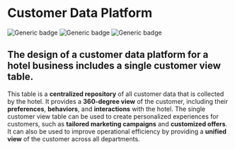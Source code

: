 # Customer Data Platform
![Generic badge](https://img.shields.io/badge/EXCEL-green) ![Generic badge](https://img.shields.io/badge/Concept-pink) ![Generic badge](https://img.shields.io/badge/Presentation-Gold)
## The design of a customer data platform for a hotel business includes a **single customer view table**. 

This table is a **centralized repository** of all customer data that is collected by the hotel. It provides a **360-degree view** of the customer, including their **preferences**, **behaviors**, and **interactions** with the hotel. The single customer view table can be used to create personalized experiences for customers, such as **tailored marketing campaigns** and **customized offers**. It can also be used to improve operational efficiency by providing a **unified view** of the customer across all departments.
